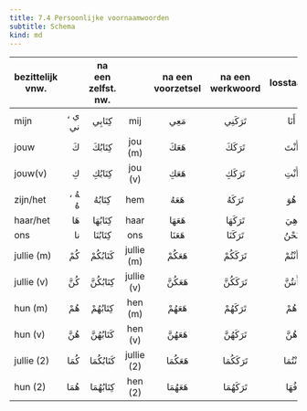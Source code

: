 ```yaml
---
title: 7.4 Persoonlijke voornaamwoorden
subtitle: Schema
kind: md
---
```


|bezittelijk vnw.||na een zelfst. nw.||na een voorzetsel|na een werkwoord|losstaand|
|----------------|------:|:----------------:|:--------:|:---------------:|:--------------:|:-------:|
|mijn|ي ، ني|كِتَابِي|mij|مَعِي|تَرَكَنِي|أَنَا|
|jouw|كَ|كِتَابُكَ|jou (m)|هَعَكَ|تَرَكَكَ|أَنْتَ|
|jouw(v)|كِ|كِتَابُكِ|jou (v)|هَعَكِ|تَرَكَكِ|أَنْتِ|
|zijn/het|ﻪُ ، هُ|كِتَابُهُ|hem|هَعَهُ|تَرَكَهُ|هُوَ|
|haar/het|هَا|كِتَابُهَا|haar|هَعَهَا|تَرَكَهَا|هِيَ|
|ons|نا|كِتَابُنَا|ons|هَعَنَا|تَرَكَنَا|نَحْنُ|
|jullie (m)|كُمْ|كَتَابُكُمْ|jullie (m)|هَعَكُمْ|تَرَكَكُمْ|أنْتُمْ|
|jullie (v)|كُنَّ|كِتَابُكُنَّ|jullie (v)|هَعَكُنَّ|تَرَكَكُنَّ|أَنتُنَّ|
|hun (m)|هُمْ|كِتَابُهُمْ|hen (m)|هَعَهُمْ|تَرَكَهُمْ|هُمْ|
|hun (v)|هُنَّ|كَتَابُهُنَّ|hen (v)|هَعَهُنَّ|تَرَكَهُنَّ|هُنَّ|
|jullie (2)|كُمَا|كَتَابُكُمَا|jullie (2)|هَعَكُمَا|تَرَكَكُمَا|أنْتُمَا|
|hun (2)|هُمَا|كِتَابُهُمَا|hen (2)|هَعَهُمَا|تَرَكَهُمَا|فُهَا|
